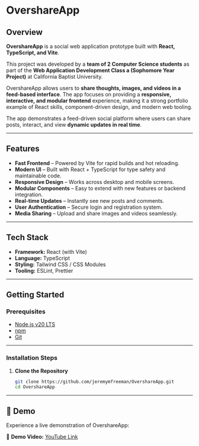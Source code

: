 # OvershareApp

## Overview  
**OvershareApp** is a social web application prototype built with **React, TypeScript, and Vite**.  

This project was developed by a **team of 2 Computer Science students** as part of the **Web Application Development Class a (Sophomore Year Project)** at California Baptist University.  

OvershareApp allows users to **share thoughts, images, and videos in a feed-based interface**. The app focuses on providing a **responsive, interactive, and modular frontend** experience, making it a strong portfolio example of React skills, component-driven design, and modern web tooling.

The app demonstrates a feed-driven social platform where users can share posts, interact, and view **dynamic updates in real time**.  

---

## Features  
- **Fast Frontend** – Powered by Vite for rapid builds and hot reloading.  
- **Modern UI** – Built with React + TypeScript for type safety and maintainable code.  
- **Responsive Design** – Works across desktop and mobile screens.  
- **Modular Components** – Easy to extend with new features or backend integration.  
- **Real-time Updates** – Instantly see new posts and comments.  
- **User Authentication** – Secure login and registration system.  
- **Media Sharing** – Upload and share images and videos seamlessly.

---

## Tech Stack  
- **Framework:** React (with Vite)  
- **Language:** TypeScript  
- **Styling:** Tailwind CSS / CSS Modules  
- **Tooling:** ESLint, Prettier  

---

## Getting Started  

### Prerequisites

- [Node.js v20 LTS](https://nodejs.org/)  
- [npm](https://www.npmjs.com/)  
- [Git](https://git-scm.com/)  

---

### Installation Steps

1. **Clone the Repository**

   ```bash
   git clone https://github.com/jeremymfreeman/OvershareApp.git
   cd OvershareApp

---

## 🚀 Demo

Experience a live demonstration of OvershareApp:

🎥 **Demo Video:** [YouTube Link](https://youtu.be/J_KTx4uSgCc)



   
